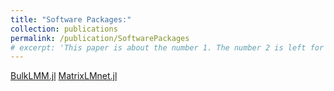 ```yaml
---
title: "Software Packages:"
collection: publications
permalink: /publication/SoftwarePackages
# excerpt: 'This paper is about the number 1. The number 2 is left for future work.'
---
```

[BulkLMM.jl](https://github.com/senresearch/BulkLMM.jl)
[MatrixLMnet.jl](https://github.com/senresearch/MatrixLMnet.jl)